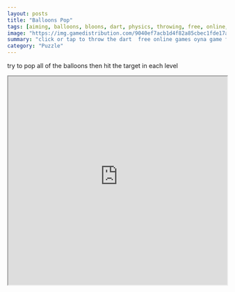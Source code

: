 ```yaml
---
layout: posts
title: "Balloons Pop"
tags: [aiming, balloons, bloons, dart, physics, throwing, free, online, games, oyna, game, free, games, play, play, games]
image: "https://img.gamedistribution.com/9040ef7acb1d4f82a85cbec1fde17a47.jpg"
summary: "click or tap to throw the dart  free online games oyna game free games play play games"
category: "Puzzle"
---
```


try to pop all of the balloons then hit the target in each level

<iframe width="100%" height="480px;" src="https://html5.gamedistribution.com/9040ef7acb1d4f82a85cbec1fde17a47/"></iframe>